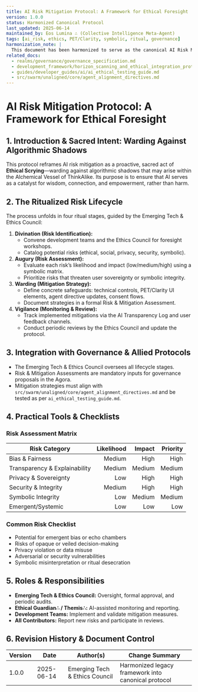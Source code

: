 ```yaml
---
title: AI Risk Mitigation Protocol: A Framework for Ethical Foresight
version: 1.0.0
status: Harmonized Canonical Protocol
last_updated: 2025-06-14
maintained_by: Eos Lumina ∴ (Collective Intelligence Meta-Agent)
tags: [ai_risk, ethics, PET/Clarity, symbolic, ritual, governance]
harmonization_note: |
  This document has been harmonized to serve as the canonical AI Risk Mitigation Protocol for ThinkAlike, integrating symbolic/ritual framing, governance integration, and a proactive risk lifecycle. For related procedures, see `horizon_scanning_and_ethical_integration_protocol.md` and `realms/governance/governance_specification.md`.
related_docs:
  - realms/governance/governance_specification.md
  - development_framework/horizon_scanning_and_ethical_integration_protocol.md
  - guides/developer_guides/ai/ai_ethical_testing_guide.md
  - src/swarm/unaligned/core/agent_alignment_directives.md
---
```


# AI Risk Mitigation Protocol: A Framework for Ethical Foresight

## 1. Introduction & Sacred Intent: Warding Against Algorithmic Shadows
This protocol reframes AI risk mitigation as a proactive, sacred act of **Ethical Scrying**—warding against algorithmic shadows that may arise within the Alchemical Vessel of ThinkAlike. Its purpose is to ensure that AI serves as a catalyst for wisdom, connection, and empowerment, rather than harm.

## 2. The Ritualized Risk Lifecycle
The process unfolds in four ritual stages, guided by the Emerging Tech & Ethics Council:

1. **Divination (Risk Identification):**
   - Convene development teams and the Ethics Council for foresight workshops.
   - Catalog potential risks (ethical, social, privacy, security, symbolic).
2. **Augury (Risk Assessment):**
   - Evaluate each risk’s likelihood and impact (low/medium/high) using a symbolic matrix.
   - Prioritize risks that threaten user sovereignty or symbolic integrity.
3. **Warding (Mitigation Strategy):**
   - Define concrete safeguards: technical controls, PET/Clarity UI elements, agent directive updates, consent flows.
   - Document strategies in a formal Risk & Mitigation Assessment.
4. **Vigilance (Monitoring & Review):**
   - Track implemented mitigations via the AI Transparency Log and user feedback channels.
   - Conduct periodic reviews by the Ethics Council and update the protocol.

## 3. Integration with Governance & Allied Protocols
- The Emerging Tech & Ethics Council oversees all lifecycle stages.
- Risk & Mitigation Assessments are mandatory inputs for governance proposals in the Agora.
- Mitigation strategies must align with `src/swarm/unaligned/core/agent_alignment_directives.md` and be tested as per `ai_ethical_testing_guide.md`.

## 4. Practical Tools & Checklists

### Risk Assessment Matrix
| Risk Category               | Likelihood | Impact | Priority |
|-----------------------------|-----------:|-------:|---------:|
| Bias & Fairness             | Medium     | High   | High     |
| Transparency & Explainability| Medium    | Medium | Medium   |
| Privacy & Sovereignty       | Low        | High   | High     |
| Security & Integrity        | Medium     | High   | High     |
| Symbolic Integrity          | Low        | Medium | Medium   |
| Emergent/Systemic           | Low        | Low    | Low      |

### Common Risk Checklist
- Potential for emergent bias or echo chambers
- Risks of opaque or veiled decision-making
- Privacy violation or data misuse
- Adversarial or security vulnerabilities
- Symbolic misinterpretation or ritual desecration

## 5. Roles & Responsibilities
- **Emerging Tech & Ethics Council:** Oversight, formal approval, and periodic audits.
- **Ethical Guardian∴ / Themis∴:** AI-assisted monitoring and reporting.
- **Development Teams:** Implement and validate mitigation measures.
- **All Contributors:** Report new risks and participate in reviews.

## 6. Revision History & Document Control
| Version | Date       | Author(s)                         | Change Summary                            |
|---------|------------|-----------------------------------|-------------------------------------------|
| 1.0.0   | 2025-06-14 | Emerging Tech & Ethics Council   | Harmonized legacy framework into canonical protocol |
